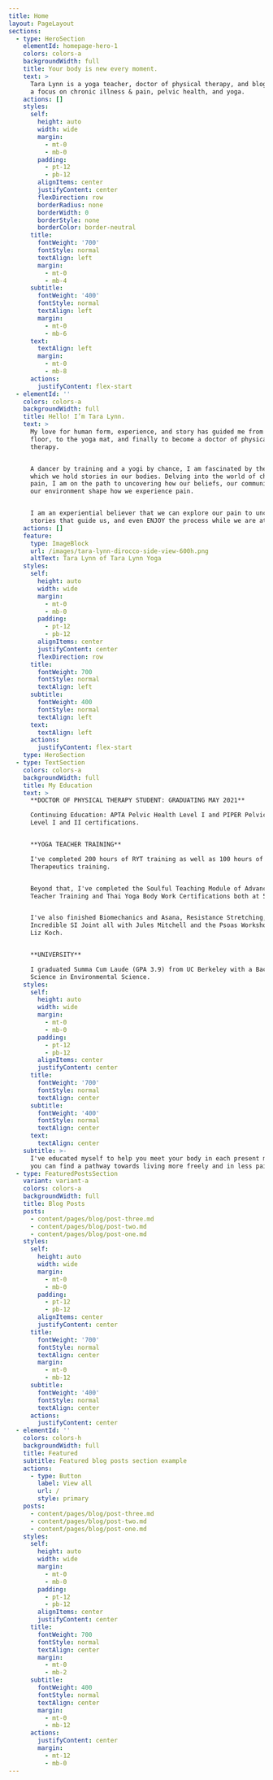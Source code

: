 ```yaml
---
title: Home
layout: PageLayout
sections:
  - type: HeroSection
    elementId: homepage-hero-1
    colors: colors-a
    backgroundWidth: full
    title: Your body is new every moment.
    text: >
      Tara Lynn is a yoga teacher, doctor of physical therapy, and blogger with
      a focus on chronic illness & pain, pelvic health, and yoga.
    actions: []
    styles:
      self:
        height: auto
        width: wide
        margin:
          - mt-0
          - mb-0
        padding:
          - pt-12
          - pb-12
        alignItems: center
        justifyContent: center
        flexDirection: row
        borderRadius: none
        borderWidth: 0
        borderStyle: none
        borderColor: border-neutral
      title:
        fontWeight: '700'
        fontStyle: normal
        textAlign: left
        margin:
          - mt-0
          - mb-4
      subtitle:
        fontWeight: '400'
        fontStyle: normal
        textAlign: left
        margin:
          - mt-0
          - mb-6
      text:
        textAlign: left
        margin:
          - mt-0
          - mb-8
      actions:
        justifyContent: flex-start
  - elementId: ''
    colors: colors-a
    backgroundWidth: full
    title: Hello! I’m Tara Lynn.
    text: >
      My love for human form, experience, and story has guided me from the dance
      floor, to the yoga mat, and finally to become a doctor of physical
      therapy.


      A dancer by training and a yogi by chance, I am fascinated by the ways in
      which we hold stories in our bodies. Delving into the world of chronic
      pain, I am on the path to uncovering how our beliefs, our community, and
      our environment shape how we experience pain.


      I am an experiential believer that we can explore our pain to uncover the
      stories that guide us, and even ENJOY the process while we are at it!
    actions: []
    feature:
      type: ImageBlock
      url: /images/tara-lynn-dirocco-side-view-600h.png
      altText: Tara Lynn of Tara Lynn Yoga
    styles:
      self:
        height: auto
        width: wide
        margin:
          - mt-0
          - mb-0
        padding:
          - pt-12
          - pb-12
        alignItems: center
        justifyContent: center
        flexDirection: row
      title:
        fontWeight: 700
        fontStyle: normal
        textAlign: left
      subtitle:
        fontWeight: 400
        fontStyle: normal
        textAlign: left
      text:
        textAlign: left
      actions:
        justifyContent: flex-start
    type: HeroSection
  - type: TextSection
    colors: colors-a
    backgroundWidth: full
    title: My Education
    text: >
      **DOCTOR OF PHYSICAL THERAPY STUDENT: GRADUATING MAY 2021**

      Continuing Education: APTA Pelvic Health Level I and PIPER Pelvic Health
      Level I and II certifications.


      **YOGA TEACHER TRAINING**

      I've completed 200 hours of RYT training as well as 100 hours of Yoga
      Therapeutics training.


      Beyond that, I've completed the Soulful Teaching Module of Advanced Yoga
      Teacher Training and Thai Yoga Body Work Certifications both at 50 hours.


      I've also finished Biomechanics and Asana, Resistance Stretching, and The
      Incredible SI Joint all with Jules Mitchell and the Psoas Workshop with
      Liz Koch.


      **UNIVERSITY**

      I graduated Summa Cum Laude (GPA 3.9) from UC Berkeley with a Bachelors of
      Science in Environmental Science.
    styles:
      self:
        height: auto
        width: wide
        margin:
          - mt-0
          - mb-0
        padding:
          - pt-12
          - pb-12
        alignItems: center
        justifyContent: center
      title:
        fontWeight: '700'
        fontStyle: normal
        textAlign: center
      subtitle:
        fontWeight: '400'
        fontStyle: normal
        textAlign: center
      text:
        textAlign: center
    subtitle: >-
      I've educated myself to help you meet your body in each present moment, so
      you can find a pathway towards living more freely and in less pain.
  - type: FeaturedPostsSection
    variant: variant-a
    colors: colors-a
    backgroundWidth: full
    title: Blog Posts
    posts:
      - content/pages/blog/post-three.md
      - content/pages/blog/post-two.md
      - content/pages/blog/post-one.md
    styles:
      self:
        height: auto
        width: wide
        margin:
          - mt-0
          - mb-0
        padding:
          - pt-12
          - pb-12
        alignItems: center
        justifyContent: center
      title:
        fontWeight: '700'
        fontStyle: normal
        textAlign: center
        margin:
          - mt-0
          - mb-12
      subtitle:
        fontWeight: '400'
        fontStyle: normal
        textAlign: center
      actions:
        justifyContent: center
  - elementId: ''
    colors: colors-h
    backgroundWidth: full
    title: Featured
    subtitle: Featured blog posts section example
    actions:
      - type: Button
        label: View all
        url: /
        style: primary
    posts:
      - content/pages/blog/post-three.md
      - content/pages/blog/post-two.md
      - content/pages/blog/post-one.md
    styles:
      self:
        height: auto
        width: wide
        margin:
          - mt-0
          - mb-0
        padding:
          - pt-12
          - pb-12
        alignItems: center
        justifyContent: center
      title:
        fontWeight: 700
        fontStyle: normal
        textAlign: center
        margin:
          - mt-0
          - mb-2
      subtitle:
        fontWeight: 400
        fontStyle: normal
        textAlign: center
        margin:
          - mt-0
          - mb-12
      actions:
        justifyContent: center
        margin:
          - mt-12
          - mb-0
---
```

